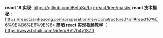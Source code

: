 **react 18 实现**: https://github.com/BetaSu/big-react/tree/master
**react 技术揭秘** : https://react.iamkasong.com/preparation/newConstructure.html#react16%E6%9E%B6%E6%9E%84
**简陋 react 实现视频教学** ： https://www.bilibili.com/video/BV17b4y1S7Tt
